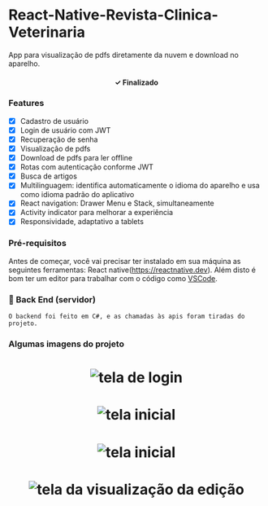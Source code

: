 # React-Native-Revista-Clinica-Veterinaria

App para visualização de pdfs diretamente da nuvem e download no aparelho.

<h4 align="center"> 
✓ Finalizado
</h4>

### Features

- [x] Cadastro de usuário
- [x] Login de usuário com JWT
- [x] Recuperação de senha
- [x] Visualização de pdfs
- [x] Download de pdfs para ler offline
- [x] Rotas com autenticação conforme JWT
- [x] Busca de artigos
- [x] Multilinguagem: identifica automaticamente o idioma do aparelho e usa como idioma padrão do aplicativo
- [x] React navigation: Drawer Menu e Stack, simultaneamente
- [x] Activity indicator para melhorar a experiência
- [x] Responsividade, adaptativo a tablets

### Pré-requisitos

Antes de começar, você vai precisar ter instalado em sua máquina as seguintes ferramentas:
React native(https://reactnative.dev). 
Além disto é bom ter um editor para trabalhar com o código como [VSCode](https://code.visualstudio.com/).

### 🎲 Back End (servidor)

```Api
O backend foi feito em C#, e as chamadas às apis foram tiradas do projeto. 
```

### Algumas imagens do projeto

<h1 align="center">
  <img alt="tela de login" title="#Login" src="./assets/login.png"  />
</h1>
<h1 align="center">
  <img alt="tela inicial" title="#Home" src="./assets/home.png" />
</h1>
<h1 align="center">
  <img alt="tela inicial" title="#Menu" src="./assets/Menu.png" />
</h1>
<h1 align="center">
  <img alt="tela da visualização da edição" title="#Edição" src="./assets/Edition.png" />
</h1>
